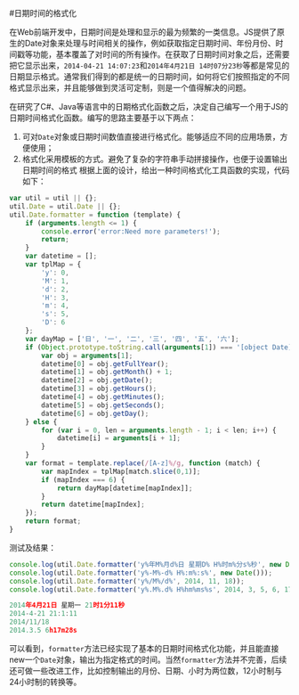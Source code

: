 #日期时间的格式化

在Web前端开发中，日期时间是处理和显示的最为频繁的一类信息。JS提供了原生的Date对象来处理与时间相关的操作，例如获取指定日期时间、年份月份、时间戳等功能，基本覆盖了对时间的所有操作。在获取了日期时间对象之后，还需要把它显示出来，`2014-04-21 14:07:23`和`2014年4月21日 14时07分23秒`等都是常见的日期显示格式。通常我们得到的都是统一的日期时间，如何将它们按照指定的不同格式显示出来，并且能够做到灵活可定制，则是一个值得解决的问题。

在研究了C#、Java等语言中的日期格式化函数之后，决定自己编写一个用于JS的日期时间格式化函数。编写的思路主要基于以下两点：
 1. 可对`Date`对象或日期时间数值直接进行格式化。能够适应不同的应用场景，方便使用；
 2. 格式化采用模板的方式。避免了复杂的字符串手动拼接操作，也便于设置输出日期时间的格式
根据上面的设计，给出一种时间格式化工具函数的实现，代码如下：
```js
var util = util || {};
util.Date = util.Date || {};
util.Date.formatter = function (template) {
    if (arguments.length <= 1) {
        console.error('error:Need more parameters!');
        return;
    }
    var datetime = [];
    var tplMap = {
        'y': 0,
        'M': 1,
        'd': 2,
        'H': 3,
        'm': 4,
        's': 5,
        'D': 6
    };
    var dayMap = ['日', '一', '二', '三', '四', '五', '六'];
    if (Object.prototype.toString.call(arguments[1]) === '[object Date]') {
        var obj = arguments[1];
        datetime[0] = obj.getFullYear();
        datetime[1] = obj.getMonth() + 1;
        datetime[2] = obj.getDate();
        datetime[3] = obj.getHours();
        datetime[4] = obj.getMinutes();
        datetime[5] = obj.getSeconds();
        datetime[6] = obj.getDay();
    } else {
        for (var i = 0, len = arguments.length - 1; i < len; i++) {
            datetime[i] = arguments[i + 1];
        }
    }
    var format = template.replace(/[A-z]%/g, function (match) {
        var mapIndex = tplMap[match.slice(0,1)];
        if (mapIndex === 6) {
            return dayMap[datetime[mapIndex]];
        }
        return datetime[mapIndex];
    });
    return format;
}
```
测试及结果：
```js
console.log(util.Date.formatter('y%年M%月d%日 星期D% H%时m%分s%秒', new Date()));
console.log(util.Date.formatter('y%-M%-d% H%:m%:s%', new Date()));
console.log(util.Date.formatter('y%/M%/d%', 2014, 11, 18));
console.log(util.Date.formatter('y%.M%.d% H%hm%ms%s', 2014, 3, 5, 6, 17, 28));

2014年4月21日 星期一 21时1分11秒
2014-4-21 21:1:11
2014/11/18
2014.3.5 6h17m28s
```
可以看到，`formatter`方法已经实现了基本的日期时间格式化功能，并且能直接new一个`Date`对象，输出为指定格式的时间。当然`formatter`方法并不完善，后续还可做一些改进工作，比如控制输出的月份、日期、小时为两位数，12小时制与24小时制的转换等。